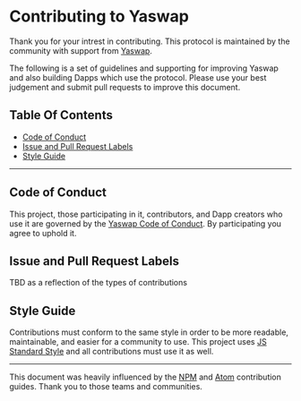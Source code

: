 # Contributing to Yaswap

Thank you for your intrest in contributing. This protocol is maintained by the community with support from [Yaswap](https://yacoin.org).

The following is a set of guidelines and supporting for improving Yaswap and also building Dapps which use the protocol.  Please use your best judgement and submit pull requests to improve this document.

## Table Of Contents

* [Code of Conduct](#code-of-conduct)
* [Issue and Pull Request Labels](#issue-and-pull-request-labels)
* [Style Guide](#style-guide)

---

## Code of Conduct
This project, those participating in it, contributors, and Dapp creators who use it are governed by the  [Yaswap Code of Conduct](./CODE_OF_CONDUCT.md). By participating you agree to uphold it.


## Issue and Pull Request Labels
TBD as a reflection of the types of contributions


## Style Guide
Contributions must conform to the same style in order to be more readable, maintainable, and easier for a community to use.  This project uses [JS Standard Style](https://github.com/standard/standard) and all contributions must use it as well.

---

This document was heavily influenced by the [NPM](https://github.com/nodejs/node/blob/master/CONTRIBUTING.md) and [Atom](https://github.com/atom/atom/blob/master/CONTRIBUTING.md) contribution guides. Thank you to those teams and communities.
